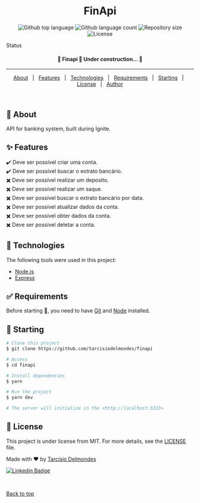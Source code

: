 <h1 align="center">FinApi</h1>

<p align="center">
  <img alt="Github top language" src="https://img.shields.io/github/languages/top/tarcisiodelmondes/finapi?color=56BEB8">

  <img alt="Github language count" src="https://img.shields.io/github/languages/count/tarcisiodelmondes/finapi?color=56BEB8">

  <img alt="Repository size" src="https://img.shields.io/github/repo-size/tarcisiodelmondes/finapi?color=56BEB8">

  <img alt="License" src="https://img.shields.io/github/license/tarcisiodelmondes/finapi?color=%2356BEB8">
</p>

Status

 <h4 align="center">
	🚧  Finapi 🚀 Under construction...  🚧
</h4>

<hr>

<p align="center">
  <a href="#dart-about">About</a> &#xa0; | &#xa0; 
  <a href="#sparkles-features">Features</a> &#xa0; | &#xa0;
  <a href="#rocket-technologies">Technologies</a> &#xa0; | &#xa0;
  <a href="#white_check_mark-requirements">Requirements</a> &#xa0; | &#xa0;
  <a href="#checkered_flag-starting">Starting</a> &#xa0; | &#xa0;
  <a href="#memo-license">License</a> &#xa0; | &#xa0;
  <a href="https://github.com/tarcisiodelmondes" target="_blank">Author</a>
</p>

<br>

## :dart: About

API for banking system, built during Ignite.

## :sparkles: Features

:heavy_check_mark: Deve ser possível criar uma conta.\
:heavy_check_mark: Deve ser possível buscar o extrato bancário.\
:heavy_multiplication_x: Deve ser possível realizar um deposito.\
:heavy_multiplication_x: Deve ser possível realizar um saque.\
:heavy_multiplication_x: Deve ser possível buscar o extrato bancário por data.\
:heavy_multiplication_x: Deve ser possível atualizar dados da conta.\
:heavy_multiplication_x: Deve ser possível obter dados da conta.\
:heavy_multiplication_x: Deve ser possível deletar a conta.

## :rocket: Technologies

The following tools were used in this project:

- [Node.js](https://nodejs.org/en/)
- [Express](https://expressjs.com/)

## :white_check_mark: Requirements

Before starting :checkered_flag:, you need to have [Git](https://git-scm.com) and [Node](https://nodejs.org/en/) installed.

## :checkered_flag: Starting

```bash
# Clone this project
$ git clone https://github.com/tarcisiodelmondes/finapi

# Access
$ cd finapi

# Install dependencies
$ yarn

# Run the project
$ yarn dev

# The server will initialize in the <http://localhost:3333>
```

## :memo: License

This project is under license from MIT. For more details, see the [LICENSE](LICENSE.md) file.

Made with :heart: by <a href="https://github.com/tarcisiodelmondes" target="_blank">Tarcísio Delmondes</a>

[![Linkedin Badge](https://img.shields.io/badge/-TarcísioDelmondes-blue?style=flat-square&logo=Linkedin&logoColor=white&link=https://www.linkedin.com/in/tarcisio-delmondes-892567207)](https://www.linkedin.com/in/tarcisiodelmondes)

&#xa0;

<a href="#top">Back to top</a>
